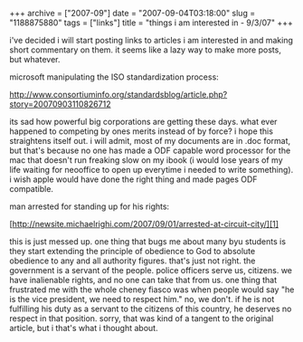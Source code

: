 +++
archive = ["2007-09"]
date = "2007-09-04T03:18:00"
slug = "1188875880"
tags = ["links"]
title = "things i am interested in - 9/3/07"
+++

i've decided i will start posting links to articles i am interested in and
making short commentary on them. it seems like a lazy way to make more
posts, but whatever.

microsoft manipulating the ISO standardization process:

http://www.consortiuminfo.org/standardsblog/article.php?story=20070903110826712

its sad how powerful big corporations are getting these days. what ever
happened to competing by ones merits instead of by force? i hope this
straightens itself out. i will admit, most of my documents are in .doc
format, but that's because no one has made a ODF capable word processor
for the mac that doesn't run freaking slow on my ibook (i would lose years
of my life waiting for neooffice to open up everytime i needed to write
something). i wish apple would have done the right thing and made pages
ODF compatible.

man arrested for standing up for his rights:

[http://newsite.michaelrighi.com/2007/09/01/arrested-at-circuit-city/][1]

this is just messed up. one thing that bugs me about many byu students is
they start extending the principle of obedience to God to absolute
obedience to any and all authority figures. that's just not right. the
government is a servant of the people. police officers serve us, citizens.
we have inalienable rights, and no one can take that from us. one thing
that frustrated me with the whole cheney fiasco was when people would say
"he is the vice president, we need to respect him." no, we don't. if he is
not fulfilling his duty as a servant to the citizens of this country, he
deserves no respect in that position. sorry, that was kind of a tangent to
the original article, but i that's what i thought about.

[1]: https://web.archive.org/web/20090204005304/http://newsite.michaelrighi.com/2007/09/01/arrested-at-circuit-city/
